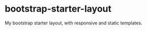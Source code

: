 bootstrap-starter-layout
========================

My bootstrap starter layout, with responsive and static templates.
